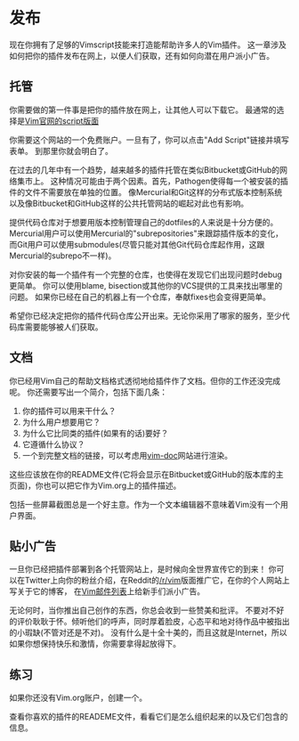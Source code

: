 发布
============

现在你拥有了足够的Vimscript技能来打造能帮助许多人的Vim插件。
这一章涉及如何把你的插件发布在网上，以便人们获取，还有如何向潜在用户派小广告。

托管
-------

你需要做的第一件事是把你的插件放在网上，让其他人可以下载它。
最通常的选择是[Vim官网的script版面][vimorg]

你需要这个网站的一个免费账户。一旦有了，你可以点击"Add Script"链接并填写表单。
到那里你就会明白了。

在过去的几年中有一个趋势，越来越多的插件托管在类似Bitbucket或GitHub的网络集市上。
这种情况可能由于两个因素。首先，Pathogen使得每一个被安装的插件的文件不需要放在单独的位置。
像Mercurial和Git这样的分布式版本控制系统以及像Bitbucket和GitHub这样的公共托管网站的崛起对此也有影响。

提供代码仓库对于想要用版本控制管理自己的dotfiles的人来说是十分方便的。
Mercurial用户可以使用Mercurial的"subrepositories"来跟踪插件版本的变化，
而Git用户可以使用submodules(尽管只能对其他Git代码仓库起作用，这跟Mercurial的subrepo不一样)。

对你安装的每一个插件有一个完整的仓库，也使得在发现它们出现问题时debug更简单。
你可以使用blame, bisection或其他你的VCS提供的工具来找出哪里的问题。
如果你已经在自己的机器上有一个仓库，奉献fixes也会变得更简单。

希望你已经决定把你的插件代码仓库公开出来。无论你采用了哪家的服务，至少代码库需要能够被人们获取。

[vimorg]: http://www.vim.org/scripts/

文档
-------------

你已经用Vim自己的帮助文档格式透彻地给插件作了文档。但你的工作还没完成呢。
你还需要写出一个简介，包括下面几条：

1. 你的插件可以用来干什么？
2. 为什么用户想要用它？
3. 为什么它比同类的插件(如果有的话)要好？
4. 它遵循什么协议？
5. 一个到完整文档的链接，可以考虑用[vim-doc][]网站进行渲染。

这些应该放在你的README文件(它将会显示在Bitbucket或GitHub的版本库的主页面)，你也可以把它作为Vim.org上的插件描述。

包括一些屏幕截图总是一个好主意。作为一个文本编辑器不意味着Vim没有一个用户界面。

[vim-doc]: http://vim-doc.heroku.com/

贴小广告
---------

一旦你已经把插件部署到各个托管网站上，是时候向全世界宣传它的到来！
你可以在Twitter上向你的粉丝介绍，在Reddit的[/r/vim][rvim]版面推广它，在你的个人网站上写关于它的博客，
在[Vim邮件列表][vimml]上给新手们派小广告。

无论何时，当你推出自己创作的东西，你总会收到一些赞美和批评。
不要对不好的评价耿耿于怀。倾听他们的呼声，同时厚着脸皮，心态平和地对待作品中被指出的小瑕缺(不管对还是不对)。
没有什么是十全十美的，而且这就是Internet，所以如果你想保持快乐和激情，你需要拿得起放得下。

[rvim]: http://reddit.com/r/vim/
[vimml]: http://www.vim.org/maillist.php

练习
---------

如果你还没有Vim.org账户，创建一个。

查看你喜欢的插件的READEME文件，看看它们是怎么组织起来的以及它们包含的信息。

